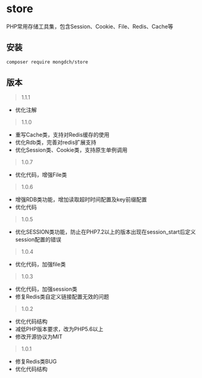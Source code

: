 # store
PHP常用存储工具集，包含Session、Cookie、File、Redis、Cache等

## 安装

```bash
composer require mongdch/store
```
## 版本

> 1.1.1

* 优化注解


> 1.1.0

* 重写Cache类，支持对Redis缓存的使用
* 优化Rdb类，完善对redis扩展支持
* 优化Session类、Cookie类，支持原生单例调用

> 1.0.7

* 优化代码，增强File类

> 1.0.6

* 增强RDB类功能，增加读取超时时间配置及key前缀配置
* 优化代码

> 1.0.5

* 优化SESSION类功能，防止在PHP7.2以上的版本出现在session_start后定义session配置的错误

> 1.0.4

* 优化代码，加强file类

> 1.0.3

* 优化代码，加强session类
* 修复Redis类自定义链接配置无效的问题

> 1.0.2

* 优化代码结构
* 减低PHP版本要求，改为PHP5.6以上
* 修改开源协议为MIT

> 1.0.1

* 修复Redis类BUG
* 优化代码结构